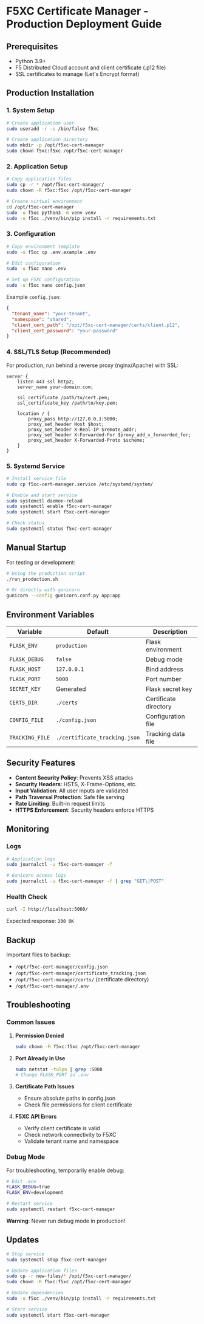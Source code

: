 # F5XC Certificate Manager - Production Deployment Guide

## Prerequisites

- Python 3.9+
- F5 Distributed Cloud account and client certificate (.p12 file)
- SSL certificates to manage (Let's Encrypt format)

## Production Installation

### 1. System Setup

```bash
# Create application user
sudo useradd -r -s /bin/false f5xc

# Create application directory
sudo mkdir -p /opt/f5xc-cert-manager
sudo chown f5xc:f5xc /opt/f5xc-cert-manager
```

### 2. Application Setup

```bash
# Copy application files
sudo cp -r * /opt/f5xc-cert-manager/
sudo chown -R f5xc:f5xc /opt/f5xc-cert-manager

# Create virtual environment
cd /opt/f5xc-cert-manager
sudo -u f5xc python3 -m venv venv
sudo -u f5xc ./venv/bin/pip install -r requirements.txt
```

### 3. Configuration

```bash
# Copy environment template
sudo -u f5xc cp .env.example .env

# Edit configuration
sudo -u f5xc nano .env

# Set up F5XC configuration
sudo -u f5xc nano config.json
```

Example `config.json`:
```json
{
  "tenant_name": "your-tenant",
  "namespace": "shared",
  "client_cert_path": "/opt/f5xc-cert-manager/certs/client.p12",
  "client_cert_password": "your-password"
}
```

### 4. SSL/TLS Setup (Recommended)

For production, run behind a reverse proxy (nginx/Apache) with SSL:

```nginx
server {
    listen 443 ssl http2;
    server_name your-domain.com;
    
    ssl_certificate /path/to/cert.pem;
    ssl_certificate_key /path/to/key.pem;
    
    location / {
        proxy_pass http://127.0.0.1:5000;
        proxy_set_header Host $host;
        proxy_set_header X-Real-IP $remote_addr;
        proxy_set_header X-Forwarded-For $proxy_add_x_forwarded_for;
        proxy_set_header X-Forwarded-Proto $scheme;
    }
}
```

### 5. Systemd Service

```bash
# Install service file
sudo cp f5xc-cert-manager.service /etc/systemd/system/

# Enable and start service
sudo systemctl daemon-reload
sudo systemctl enable f5xc-cert-manager
sudo systemctl start f5xc-cert-manager

# Check status
sudo systemctl status f5xc-cert-manager
```

## Manual Startup

For testing or development:

```bash
# Using the production script
./run_production.sh

# Or directly with gunicorn
gunicorn --config gunicorn.conf.py app:app
```

## Environment Variables

| Variable | Default | Description |
|----------|---------|-------------|
| `FLASK_ENV` | `production` | Flask environment |
| `FLASK_DEBUG` | `false` | Debug mode |
| `FLASK_HOST` | `127.0.0.1` | Bind address |
| `FLASK_PORT` | `5000` | Port number |
| `SECRET_KEY` | Generated | Flask secret key |
| `CERTS_DIR` | `./certs` | Certificate directory |
| `CONFIG_FILE` | `./config.json` | Configuration file |
| `TRACKING_FILE` | `./certificate_tracking.json` | Tracking data file |

## Security Features

- **Content Security Policy**: Prevents XSS attacks
- **Security Headers**: HSTS, X-Frame-Options, etc.
- **Input Validation**: All user inputs are validated
- **Path Traversal Protection**: Safe file serving
- **Rate Limiting**: Built-in request limits
- **HTTPS Enforcement**: Security headers enforce HTTPS

## Monitoring

### Logs

```bash
# Application logs
sudo journalctl -u f5xc-cert-manager -f

# Gunicorn access logs
sudo journalctl -u f5xc-cert-manager -f | grep "GET\|POST"
```

### Health Check

```bash
curl -I http://localhost:5000/
```

Expected response: `200 OK`

## Backup

Important files to backup:
- `/opt/f5xc-cert-manager/config.json`
- `/opt/f5xc-cert-manager/certificate_tracking.json`
- `/opt/f5xc-cert-manager/certs/` (certificate directory)
- `/opt/f5xc-cert-manager/.env`

## Troubleshooting

### Common Issues

1. **Permission Denied**
   ```bash
   sudo chown -R f5xc:f5xc /opt/f5xc-cert-manager
   ```

2. **Port Already in Use**
   ```bash
   sudo netstat -tulpn | grep :5000
   # Change FLASK_PORT in .env
   ```

3. **Certificate Path Issues**
   - Ensure absolute paths in config.json
   - Check file permissions for client certificate

4. **F5XC API Errors**
   - Verify client certificate is valid
   - Check network connectivity to F5XC
   - Validate tenant name and namespace

### Debug Mode

For troubleshooting, temporarily enable debug:

```bash
# Edit .env
FLASK_DEBUG=true
FLASK_ENV=development

# Restart service
sudo systemctl restart f5xc-cert-manager
```

**Warning**: Never run debug mode in production!

## Updates

```bash
# Stop service
sudo systemctl stop f5xc-cert-manager

# Update application files
sudo cp -r new-files/* /opt/f5xc-cert-manager/
sudo chown -R f5xc:f5xc /opt/f5xc-cert-manager

# Update dependencies
sudo -u f5xc ./venv/bin/pip install -r requirements.txt

# Start service
sudo systemctl start f5xc-cert-manager
```